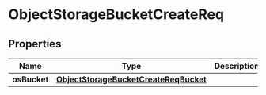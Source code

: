 # ObjectStorageBucketCreateReq

## Properties
Name | Type | Description | Notes
------------ | ------------- | ------------- | -------------
**osBucket** | [**ObjectStorageBucketCreateReqBucket**](ObjectStorageBucketCreateReqBucket.md) |  |  [optional]
